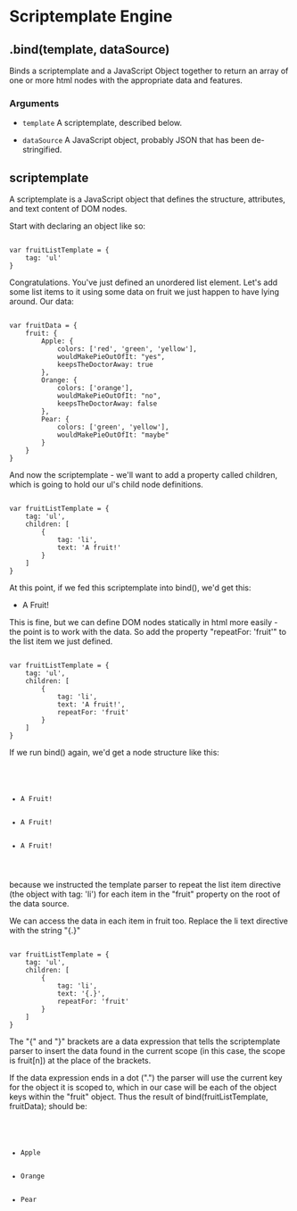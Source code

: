 Scriptemplate Engine
====================

.bind(template, dataSource)
-------
Binds a scriptemplate and a JavaScript Object together to return an array of one or more html nodes with the appropriate data and features.
### Arguments
* <code>template</code>
A scriptemplate, described below.

* <code>dataSource</code>
A JavaScript object, probably JSON that has been de-stringified.

scriptemplate
-------------
A scriptemplate is a JavaScript object that defines the structure, attributes, and text content of DOM nodes.

Start with declaring an object like so:
<pre><code>
var fruitListTemplate = {
	tag: 'ul'
}
</code></pre>

Congratulations. You've just defined an unordered list element.
Let's add some list items to it using some data on fruit we just happen to have lying around.
Our data:
<pre><code>
var fruitData = {
	fruit: {
		Apple: {
			colors: ['red', 'green', 'yellow'],
			wouldMakePieOutOfIt: "yes",
			keepsTheDoctorAway: true
		},
		Orange: {
			colors: ['orange'],
			wouldMakePieOutOfIt: "no",
			keepsTheDoctorAway: false
		},
		Pear: {
			colors: ['green', 'yellow'],
			wouldMakePieOutOfIt: "maybe"
		}
	}
}
</code></pre>
And now the scriptemplate - we'll want to add a property called children, which is going to hold our ul's child node definitions.
<pre><code>
var fruitListTemplate = {
	tag: 'ul',
	children: [
		{
			tag: 'li',
			text: 'A fruit!'
		}
	]
}
</code></pre>
At this point, if we fed this scriptemplate into bind(), we'd get this:
<ul>
	<li>A Fruit!</li>
</ul>
This is fine, but we can define DOM nodes statically in html more easily - the 
point is to work with the data.
So add the property "repeatFor: 'fruit'" to the list item we just defined.
<pre><code>
var fruitListTemplate = {
	tag: 'ul',
	children: [
		{
			tag: 'li',
			text: 'A fruit!',
			repeatFor: 'fruit'
		}
	]
}
</code></pre>
 
If we run bind() again, we'd get a node structure like this:
<pre><code>
<ul>
	<li>A Fruit!</li>
	<li>A Fruit!</li>
	<li>A Fruit!</li>
</ul>
</code></pre>
because we instructed the template parser to repeat the list item directive 
(the object with tag: 'li') for each item in the "fruit" property on the root of the data source.

We can access the data in each item in fruit too. Replace the li text directive with the string "{.}"
<pre><code>
var fruitListTemplate = {
	tag: 'ul',
	children: [
		{
			tag: 'li',
			text: '{.}',
			repeatFor: 'fruit'
		}
	]
}
</code></pre>
The "{" and "}" brackets are a data expression that tells the scriptemplate parser to insert the data found in the current scope
(in this case, the scope is fruit[n]) at the place of the brackets.

If the data expression ends in a dot (".") the parser will use the current key for the object it is scoped to, which in our case 
will be each of the object keys within the "fruit" object. Thus the result of bind(fruitListTemplate, fruitData); should be:
<pre><code>
<ul>
	<li>Apple</li>
	<li>Orange</li>
	<li>Pear</li>
</ul>
</code></pre>

